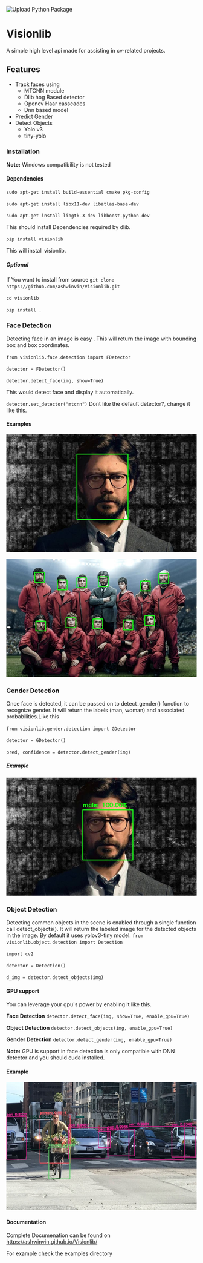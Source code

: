 ![Upload Python Package](https://github.com/ashwinvin/Visionlib/workflows/Upload%20Python%20Package/badge.svg?branch=v1.3.0)
# Visionlib

A simple high level api made for assisting in cv-related projects.

## Features

- Track faces using
  - MTCNN module
  - Dlib hog Based detector
  - Opencv Haar casscades
  - Dnn based model
- Predict Gender
- Detect Objects
  - Yolo v3
  - tiny-yolo

### Installation

**Note:** Windows compatibility is not tested

#### Dependencies

`sudo apt-get install build-essential cmake pkg-config`

`sudo apt-get install libx11-dev libatlas-base-dev`

`sudo apt-get install libgtk-3-dev libboost-python-dev`

This should install Dependencies required by dlib.

`pip install visionlib`

This will install visionlib.

##### Optional

If You want to install from source
`git clone https://github.com/ashwinvin/Visionlib.git`

`cd visionlib`

`pip install .`

### Face Detection

Detecting face in an image is easy . This will return the image with bounding box and box coordinates.

`from visionlib.face.detection import FDetector`

`detector = FDetector()`

`detector.detect_face(img, show=True)`

This would detect face and display it automatically.

`detector.set_detector("mtcnn")`
Dont like the default detector?, change it like this.
  
#### Examples

![Detection](docs/images/face_detected.jpg)

![Detection](docs/images/face_detected_group.jpg)

### Gender Detection

Once face is detected, it can be passed on to detect_gender() function to recognize gender. It will return the labels (man, woman) and associated probabilities.Like this

`from visionlib.gender.detection import GDetector`

`detector = GDetector()`

`pred, confidence = detector.detect_gender(img)`

##### Example

![Gender Detection](docs/images/gender_detected_single.jpg)

### Object Detection

Detecting common objects in the scene is enabled through a single function call detect_objects(). It will return the labeled image for the detected objects in the image. By default it uses yolov3-tiny model.
`from visionlib.object.detection import Detection`

`import cv2`

`detector = Detection()`

`d_img = detector.detect_objects(img)`

#### GPU support

You can leverage your gpu's power by enabling it like this.

**Face Detection**
`detector.detect_face(img, show=True, enable_gpu=True)`

**Object Detection**
`detector.detect_objects(img, enable_gpu=True)`

**Gender Detection**
`detector.detect_gender(img, enable_gpu=True)`

**Note:** GPU is support in face detection is only compatible with DNN detector and you should cuda installed.

#### Example

![object Detection](docs/images/object_detected_objects.jpg)

#### Documentation

Complete Documenation can be found on 
https://ashwinvin.github.io/Visionlib/

For example check the examples directory
